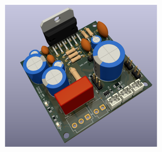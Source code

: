 ![Screenshot of a comment on a GitHub issue showing an image, added in the Markdown, of an Octocat smiling and raising a tentacle.](screenshot.png)
